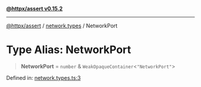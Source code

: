 [**@httpx/assert v0.15.2**](../../README.md)

***

[@httpx/assert](../../README.md) / [network.types](../README.md) / NetworkPort

# Type Alias: NetworkPort

> **NetworkPort** = `number` & `WeakOpaqueContainer`\<`"NetworkPort"`\>

Defined in: [network.types.ts:3](https://github.com/belgattitude/httpx/blob/b6bd279cf69f2d17f3ec46e9618a31cb72744279/packages/assert/src/network.types.ts#L3)
